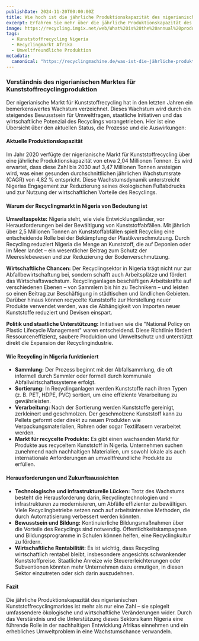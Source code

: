 ```yaml
---
publishDate: 2024-11-20T00:00:00Z
title: Wie hoch ist die jährliche Produktionskapazität des nigerianischen Kunststoffrecyclingmarktes?
excerpt: Erfahren Sie mehr über die jährliche Produktionskapazität des nigerianischen Kunststoffrecyclingmarktes, seine Wachstumsrate, wirtschaftlichen Vorteile und Umweltauswirkungen. Entdecken Sie die Chancen und Herausforderungen des Recyclings in Nigeria.
image: https://recycling.imgix.net/web/What%20is%20the%20annual%20production%20of%20the%20Nigerian%20plastic%20recycling%20market.webp
tags:
  - Kunststoffrecycling Nigeria
  - Recyclingmarkt Afrika
  - Umweltfreundliche Produktion
metadata: 
  canonical: "https://recyclingmachine.de/was-ist-die-jährliche-produktionskapazität-des-nigerianischen-kunststoffrecyclingmarktes"
---
```


### Verständnis des nigerianischen Marktes für Kunststoffrecyclingproduktion

Der nigerianische Markt für Kunststoffrecycling hat in den letzten Jahren ein bemerkenswertes Wachstum verzeichnet. Dieses Wachstum wird durch ein steigendes Bewusstsein für Umweltfragen, staatliche Initiativen und das wirtschaftliche Potenzial des Recyclings vorangetrieben. Hier ist eine Übersicht über den aktuellen Status, die Prozesse und die Auswirkungen:

#### Aktuelle Produktionskapazität
Im Jahr 2020 verfügte der nigerianische Markt für Kunststoffrecycling über eine jährliche Produktionskapazität von etwa 2,04 Millionen Tonnen. Es wird erwartet, dass diese Zahl bis 2030 auf 3,47 Millionen Tonnen ansteigen wird, was einer gesunden durchschnittlichen jährlichen Wachstumsrate (CAGR) von 4,82 % entspricht. Diese Wachstumsdynamik unterstreicht Nigerias Engagement zur Reduzierung seines ökologischen Fußabdrucks und zur Nutzung der wirtschaftlichen Vorteile des Recyclings.

#### Warum der Recyclingmarkt in Nigeria von Bedeutung ist
**Umweltaspekte:** Nigeria steht, wie viele Entwicklungsländer, vor Herausforderungen bei der Bewältigung von Kunststoffabfällen. Mit jährlich über 2,5 Millionen Tonnen an Kunststoffabfällen spielt Recycling eine entscheidende Rolle bei der Bekämpfung der Plastikverschmutzung. Durch Recycling reduziert Nigeria die Menge an Kunststoff, die auf Deponien oder im Meer landet – ein wesentlicher Beitrag zum Schutz der Meereslebewesen und zur Reduzierung der Bodenverschmutzung.

**Wirtschaftliche Chancen:** Der Recyclingsektor in Nigeria trägt nicht nur zur Abfallbewirtschaftung bei, sondern schafft auch Arbeitsplätze und fördert das Wirtschaftswachstum. Recyclinganlagen beschäftigen Arbeitskräfte auf verschiedenen Ebenen – von Sammlern bis hin zu Technikern – und leisten so einen Beitrag zur Beschäftigung in städtischen und ländlichen Gebieten. Darüber hinaus können recycelte Kunststoffe zur Herstellung neuer Produkte verwendet werden, was die Abhängigkeit von Importen neuer Kunststoffe reduziert und Devisen einspart.

**Politik und staatliche Unterstützung:** Initiativen wie die "National Policy on Plastic Lifecycle Management" waren entscheidend. Diese Richtlinie fördert Ressourceneffizienz, saubere Produktion und Umweltschutz und unterstützt direkt die Expansion der Recyclingindustrie.

#### Wie Recycling in Nigeria funktioniert
- **Sammlung:** Der Prozess beginnt mit der Abfallsammlung, die oft informell durch Sammler oder formell durch kommunale Abfallwirtschaftssysteme erfolgt.
- **Sortierung:** In Recyclinganlagen werden Kunststoffe nach ihren Typen (z. B. PET, HDPE, PVC) sortiert, um eine effiziente Verarbeitung zu gewährleisten.
- **Verarbeitung:** Nach der Sortierung werden Kunststoffe gereinigt, zerkleinert und geschmolzen. Der geschmolzene Kunststoff kann zu Pellets geformt oder direkt zu neuen Produkten wie Verpackungsmaterialien, Rohren oder sogar Textilfasern verarbeitet werden.
- **Markt für recycelte Produkte:** Es gibt einen wachsenden Markt für Produkte aus recyceltem Kunststoff in Nigeria. Unternehmen suchen zunehmend nach nachhaltigen Materialien, um sowohl lokale als auch internationale Anforderungen an umweltfreundliche Produkte zu erfüllen.

#### Herausforderungen und Zukunftsaussichten
- **Technologische und infrastrukturelle Lücken:** Trotz des Wachstums besteht die Herausforderung darin, Recyclingtechnologien und -infrastrukturen zu modernisieren, um Abfälle effizienter zu bewältigen. Viele Recyclingbetriebe setzen noch auf arbeitsintensive Methoden, die durch Automatisierung verbessert werden könnten.
- **Bewusstsein und Bildung:** Kontinuierliche Bildungsmaßnahmen über die Vorteile des Recyclings sind notwendig. Öffentlichkeitskampagnen und Bildungsprogramme in Schulen können helfen, eine Recyclingkultur zu fördern.
- **Wirtschaftliche Rentabilität:** Es ist wichtig, dass Recycling wirtschaftlich rentabel bleibt, insbesondere angesichts schwankender Kunststoffpreise. Staatliche Anreize wie Steuererleichterungen oder Subventionen könnten mehr Unternehmen dazu ermutigen, in diesen Sektor einzutreten oder sich darin auszudehnen.

#### Fazit
Die jährliche Produktionskapazität des nigerianischen Kunststoffrecyclingmarktes ist mehr als nur eine Zahl – sie spiegelt umfassendere ökologische und wirtschaftliche Veränderungen wider. Durch das Verständnis und die Unterstützung dieses Sektors kann Nigeria eine führende Rolle in der nachhaltigen Entwicklung Afrikas einnehmen und ein erhebliches Umweltproblem in eine Wachstumschance verwandeln.